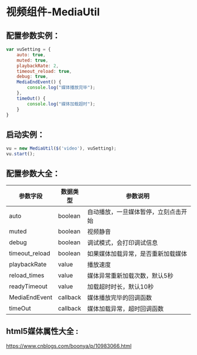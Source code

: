 # 视频组件-MediaUtil

## 配置参数实例：
```javascript
var vuSetting = {
    auto: true,
    muted: true,
    playbackRate: 2,
    timeout_reload: true,
    debug: true,
    MediaEndEvent() {
        console.log("媒体播放完毕");
    },
    timeOut() {
        console.log("媒体加载超时");
    }
}
```
## 启动实例：
```javascript
vu = new MediaUtil($('video'), vuSetting);
vu.start();
```

## 配置参数大全：
|  参数字段   | 数据类型  |参数说明|
|  ----  | ----  |---|
| auto  | boolean |自动播放，一旦媒体暂停，立刻点击开始|
| muted  | boolean |视频静音|
| debug  | boolean |调试模式，会打印调试信息|
| timeout_reload  | boolean |如果媒体加载异常，是否重新加载媒体|
| playbackRate  | value |播放速度|
| reload_times  | value |媒体异常重新加载次数，默认5秒|
| readyTimeout  | value |加载超时时长，默认10秒|
| MediaEndEvent  | callback |媒体播放完毕的回调函数|
| timeOut  | callback |媒体加载异常，超时回调函数|

## html5媒体属性大全 : 
 https://www.cnblogs.com/boonya/p/10983066.html


